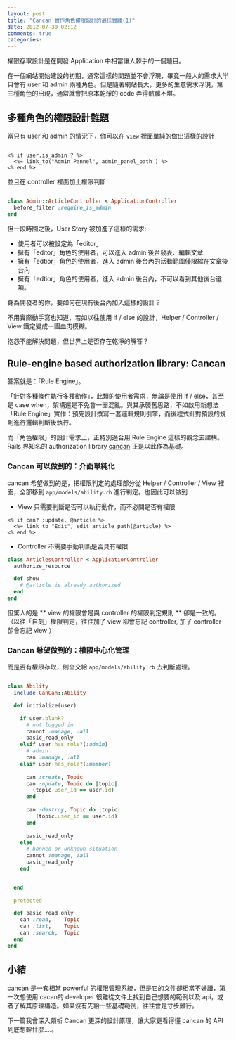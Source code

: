 ```yaml
---
layout: post
title: "Cancan 實作角色權限設計的最佳實踐(1)"
date: 2012-07-30 02:12
comments: true
categories: 
---
```


權限存取設計是在開發 Application 中相當讓人棘手的一個題目。

在一個網站開始建設的初期，通常這樣的問題並不會浮現，畢竟一般人的需求大半只會有 user 和 admin 兩種角色。但是隨著網站長大，更多的生意需求浮現，第三種角色的出現，通常就會把原本乾淨的 code 弄得骯髒不堪。


## 多種角色的權限設計難題

當只有 user 和 admin 的情況下，你可以在 `view` 裡面單純的做出這樣的設計

``` erb

<% if user.is_admin ? %>
  <%= link_to("Admin Pannel", admin_panel_path ) %>
<% end %>

```

並且在 controller 裡面加上權限判斷

``` ruby

class Admin::ArticleController < ApplicationController
  before_filter :require_is_admin
end

```

但一段時間之後，User Story 被加進了這樣的需求: 

* 使用者可以被設定為「editor」
* 擁有「editor」角色的使用者，可以進入 admin 後台發表、編輯文章
* 擁有「edtior」角色的使用者，進入 admin 後台內的活動範圍僅限縮在文章後台內
* 擁有「edtior」角色的使用者，進入 admin 後台內，不可以看到其他後台選項。

身為開發者的你，要如何在現有後台內加入這樣的設計？

不用實際動手寫也知道，若如以往使用 if / else 的設計，Helper / Controller / View 鐵定變成一團血肉模糊。

抱怨不能解決問題，但世界上是否存在乾淨的解答？

## Rule-engine based authorization library: Cancan

答案就是：「Rule Engine」。

「針對多種條件執行多種動作」，此類的使用者需求，無論是使用 if / else，甚至是 case when，架構還是不免會一團混亂。與其承襲舊思路，不如啟用新想法「Rule Engine」實作：預先設計撰寫一套邏輯規則引擎，而後程式針對預設的規則進行邏輯判斷後執行。

而「角色權限」的設計需求上，正特別適合用 Rule Engine 這樣的觀念去建構。Rails 界知名的 authorization library [cancan](https://github.com/ryanb/cancan) 正是以此作為基礎。 

### Cancan 可以做到的：介面單純化

cancan 希望做到的是，把權限判定的處理部分從 Helper / Controller / View 裡面，全部移到 `app/models/ability.rb` 進行判定。也因此可以做到

* View 只需要判斷是否可以執行動作，而不必問是否有權限

``` erb
<% if can? :update, @article %>
  <%= link_to "Edit", edit_article_path(@article) %>
<% end %>
```

* Controller 不需要手動判斷是否具有權限

``` ruby
class ArticlesController < ApplicationController
  authorize_resource

  def show
    # @article is already authorized
  end
end
```

但驚人的是 ** view 的權限會是與 controller 的權限判定規則 ** 卻是一致的。（以往「自刻」權限判定，往往加了 view 卻會忘記 controller, 加了 controller 卻會忘記 view ）

### Cancan 希望做到的：權限中心化管理

而是否有權限存取，則全交給 `app/models/ability.rb` 去判斷處理。

``` ruby

class Ability
  include CanCan::Ability

  def initialize(user)

    if user.blank?
      # not logged in
      cannot :manage, :all
      basic_read_only
    elsif user.has_role?(:admin)
      # admin
      can :manage, :all
    elsif user.has_role?(:member)
      
      can :create, Topic
      can :update, Topic do |topic|
        (topic.user_id == user.id)
      end
      
      can :destroy, Topic do |topic|
         (topic.user_id == user.id)
      end
      
      basic_read_only
    else
      # banned or unknown situation
      cannot :manage, :all
      basic_read_only
    end


  end
  
  protected

  def basic_read_only
    can :read,    Topic
    can :list,    Topic
    can :search,  Topic    
  end
end

```

## 小結

[cancan](https://github.com/ryanb/cancan) 是一套相當 powerful 的權限管理系統，但是它的文件卻相當不好讀，第一次想使用 cacan的 developer 很難從文件上找到自己想要的範例以及 api，或者了解其原理構造。如果沒有先給一些基礎範例，往往會是寸步難行。

下一篇我會深入頗析 Cancan 更深的設計原理，讓大家更看得懂 cancan 的 API 到底想幹什麼....。


